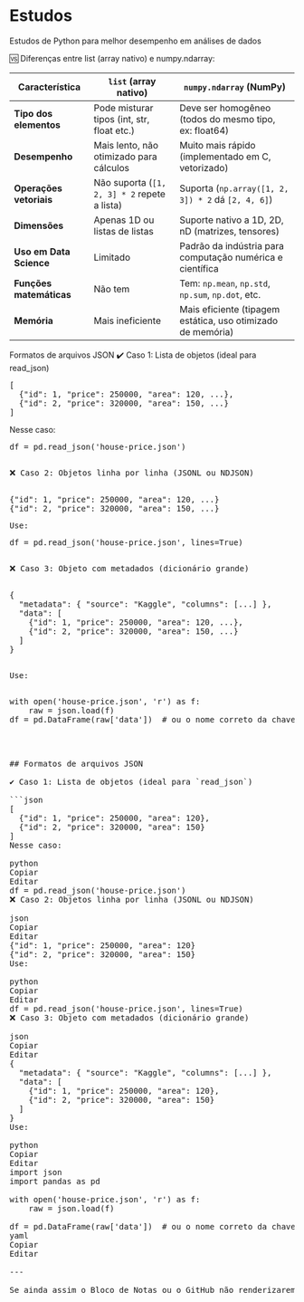  # Estudos
Estudos de Python para melhor desempenho em análises de dados

🆚 Diferenças entre list (array nativo) e numpy.ndarray:

| Característica         | `list` (array nativo)                         | `numpy.ndarray` (NumPy)                                     |
|------------------------|-----------------------------------------------|--------------------------------------------------------------|
| **Tipo dos elementos** | Pode misturar tipos (int, str, float etc.)    | Deve ser homogêneo (todos do mesmo tipo, ex: float64)        |
| **Desempenho**         | Mais lento, não otimizado para cálculos       | Muito mais rápido (implementado em C, vetorizado)            |
| **Operações vetoriais**| Não suporta (`[1, 2, 3] * 2` repete a lista)  | Suporta (`np.array([1, 2, 3]) * 2` dá `[2, 4, 6]`)           |
| **Dimensões**          | Apenas 1D ou listas de listas                 | Suporte nativo a 1D, 2D, nD (matrizes, tensores)             |
| **Uso em Data Science**| Limitado                                      | Padrão da indústria para computação numérica e científica     |
| **Funções matemáticas**| Não tem                                       | Tem: `np.mean`, `np.std`, `np.sum`, `np.dot`, etc.           |
| **Memória**            | Mais ineficiente                              | Mais eficiente (tipagem estática, uso otimizado de memória)  |


Formatos de arquivos JSON
✔️ Caso 1: Lista de objetos (ideal para read_json)
<pre>
[
  {"id": 1, "price": 250000, "area": 120, ...},
  {"id": 2, "price": 320000, "area": 150, ...}
]
</pre>
Nesse caso:
<pre>
df = pd.read_json('house-price.json')
<pre>

❌ Caso 2: Objetos linha por linha (JSONL ou NDJSON)

<pre>
{"id": 1, "price": 250000, "area": 120, ...}
{"id": 2, "price": 320000, "area": 150, ...}
<pre>
Use:
<pre>
df = pd.read_json('house-price.json', lines=True)
<pre>
  
❌ Caso 3: Objeto com metadados (dicionário grande)

<pre>
{
  "metadata": { "source": "Kaggle", "columns": [...] },
  "data": [
    {"id": 1, "price": 250000, "area": 120, ...},
    {"id": 2, "price": 320000, "area": 150, ...}
  ]
}
<pre>

Use:

<pre>
with open('house-price.json', 'r') as f:
    raw = json.load(f)
df = pd.DataFrame(raw['data'])  # ou o nome correto da chave
<pre>



## Formatos de arquivos JSON

✔️ Caso 1: Lista de objetos (ideal para `read_json`)

```json
[
  {"id": 1, "price": 250000, "area": 120},
  {"id": 2, "price": 320000, "area": 150}
]
Nesse caso:

python
Copiar
Editar
df = pd.read_json('house-price.json')
❌ Caso 2: Objetos linha por linha (JSONL ou NDJSON)

json
Copiar
Editar
{"id": 1, "price": 250000, "area": 120}
{"id": 2, "price": 320000, "area": 150}
Use:

python
Copiar
Editar
df = pd.read_json('house-price.json', lines=True)
❌ Caso 3: Objeto com metadados (dicionário grande)

json
Copiar
Editar
{
  "metadata": { "source": "Kaggle", "columns": [...] },
  "data": [
    {"id": 1, "price": 250000, "area": 120},
    {"id": 2, "price": 320000, "area": 150}
  ]
}
Use:

python
Copiar
Editar
import json
import pandas as pd

with open('house-price.json', 'r') as f:
    raw = json.load(f)

df = pd.DataFrame(raw['data'])  # ou o nome correto da chave
yaml
Copiar
Editar

---

Se ainda assim o Bloco de Notas ou o GitHub não renderizarem corretamente, posso gerar o arquivo `.md` pra você baixa
